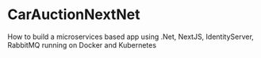 # CarAuctionNextNet
How to build a microservices based app using .Net, NextJS, IdentityServer, RabbitMQ running on Docker and Kubernetes
